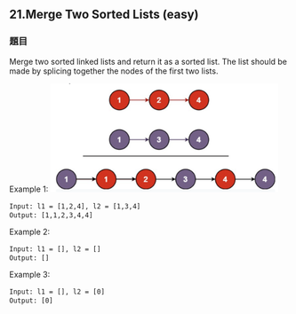 ## 21.Merge Two Sorted Lists (easy)

### 題目
Merge two sorted linked lists and return it as a sorted list. The list should be made by splicing together the nodes of the first two lists.

Example 1:
<img src="../../../img/merge_two_sorted_lists.png" style="zoom:40%" />

```
Input: l1 = [1,2,4], l2 = [1,3,4]
Output: [1,1,2,3,4,4]
```

Example 2:
```
Input: l1 = [], l2 = []
Output: []
```

Example 3:
```
Input: l1 = [], l2 = [0]
Output: [0]
```

